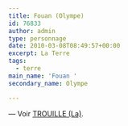 ```yaml
---
title: Fouan (Olympe)
id: 76833
author: admin
type: personnage
date: 2010-03-08T08:49:57+00:00
excerpt: La Terre
tags:
  - terre
main_name: 'Fouan '
secondary_name: Olympe

---
```

— Voir [TROUILLE (La)][1].

 [1]: http://